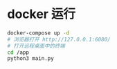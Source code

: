 # docker 运行

```bash
docker-compose up -d
# 浏览器打开 http://127.0.0.1:6080/
# 打开远程桌面中的终端
cd /app
python3 main.py
```
